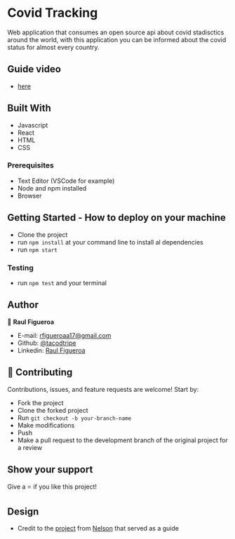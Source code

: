 # Covid Tracking

Web application that consumes an open source api about covid stadisctics around the world, with this application you can be informed about the covid status for almost every country.

## Guide video
- [here](https://www.loom.com/share/dd60f39c88d44ecfbbc4e6752b0ad82d)

## Built With

- Javascript
- React
- HTML
- CSS

### Prerequisites

- Text Editor (VSCode for example)
- Node and npm installed
- Browser

## Getting Started - How to deploy on your machine

- Clone the project
- run `npm install` at your command line to install al dependencies
- run `npm start`

### Testing

- run `npm test` and your terminal

## Author

👤 **Raul Figueroa**

- E-mail: rfigueroaa17@gmail.com
- Github: [@tacodtripe](https://github.com/tacodtripe)
- Linkedin: [Raul Figueroa](https://www.linkedin.com/in/luis-raul-figueroa-soto-63411118a/)

## 🤝 Contributing

Contributions, issues, and feature requests are welcome! Start by:

- Fork the project
- Clone the forked project
- Run `git checkout -b your-branch-name`
- Make modifications
- Push
- Make a pull request to the development branch of the original project for a review

## Show your support

Give a ⭐️ if you like this project!


## Design
- Credit to the [project](https://www.behance.net/gallery/31579789/Ballhead-App-(Free-PSDs)) from [Nelson](https://www.behance.net/sakwadesignstudio) that served as a guide
